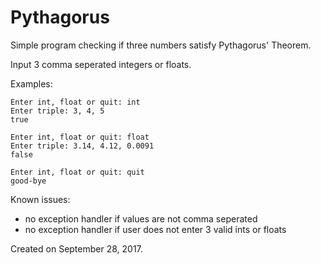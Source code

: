 # Pythagorus

Simple program checking if three numbers satisfy Pythagorus' Theorem.

Input 3 comma seperated integers or floats.

Examples:

    Enter int, float or quit: int
    Enter triple: 3, 4, 5
    true

    Enter int, float or quit: float
    Enter triple: 3.14, 4.12, 0.0091
    false
    
    Enter int, float or quit: quit
    good-bye
    
Known issues:
- no exception handler if values are not comma seperated
- no exception handler if user does not enter 3 valid ints or floats

Created on September 28, 2017.
